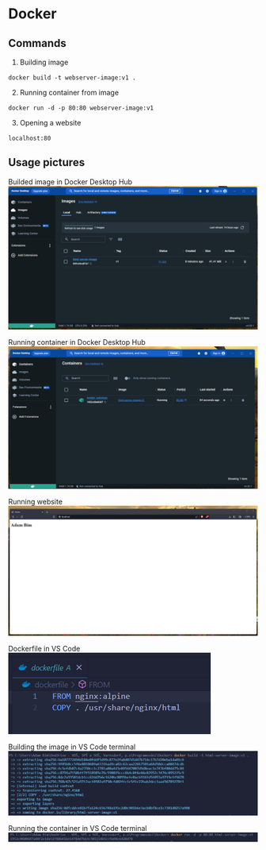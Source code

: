 # Docker

## Commands
1. Building image
```
docker build -t webserver-image:v1 . 
```
2. Running container from image
```
docker run -d -p 80:80 webserver-image:v1
```
3. Opening a website
```
localhost:80
```

## Usage pictures
Builded image in Docker Desktop Hub
![image](https://github.com/bimadam/docker/blob/main/buildedImage.png?raw=true)

Running container in Docker Desktop Hub
![container](https://github.com/bimadam/docker/blob/main/runningContainer.png?raw=true)

Running website
![website](https://github.com/bimadam/docker/blob/main/website.png?raw=true)

Dockerfile in VS Code
![dockerfile](https://github.com/bimadam/docker/blob/main/dockerfile.png?raw=true)

Building the image in VS Code terminal
![build](https://github.com/bimadam/docker/blob/main/build.png?raw=true)

Running the container in VS Code terminal
![run](https://github.com/bimadam/docker/blob/main/run.png?raw=true)
